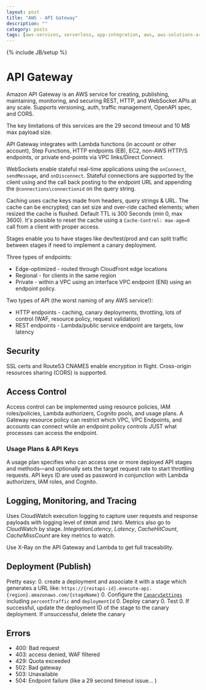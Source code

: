 ```yaml
---
layout: post
title: "AWS - API Gateway"
description: ""
category: posts
tags: [aws-services, serverless, app-integration, aws, aws-solutions-arch-pro]
---
```

{% include JB/setup %}

# API Gateway
Amazon API Gateway is an AWS service for creating, publishing, maintaining, monitoring, and securing REST, HTTP, and WebSocket APIs at any scale. Supports versioning, auth, traffic management, OpenAPI spec, and CORS.

The key limitations of this services are the 29 second timeout and 10 MB max payload size.

API Gateway integrates with Lambda functions (in account or other account), Step Functions, HTTP endpoints (EB), EC2, non-AWS HTTP/S endpoints, or private end-points via VPC links/Direct Connect. 

WebSockets enable stateful real-time applications using the `onConnect`, `sendMessage`, and `onDisconnect`. Stateful connections are supported by the client using and the call back posting to the endpoint URL and appending the `@connections\connectionid` on the query string.

Caching uses cache keys made from headers, query strings &amp; URL. The cache can be encrypted; can set size and over-ride cached elements; when resized the cache is flushed. Default TTL is 300 Seconds (min 0, max 3600). It's possible to reset the cache using a `Cache-Control: max-age=0` call from a client with proper access.

Stages enable you to have stages like dev/test/prod and can split traffic between stages if need to implement a canary deployment.

Three types of endpoints:
- Edge-optimized - routed through CloudFront edge locations
- Regional - for clients in the same region
- Private - within a VPC using an interface VPC endpoint (ENI) using an endpoint policy.

Two types of API (the worst naming of any AWS service!):
- HTTP endpoints - caching, canary deployments, throttling, lots of control (WAF, resource policy, request validation)
- REST endpoints - Lambda/public service endpoint are targets, low latency

## Security
SSL certs and Route53 CNAMES enable encryption in flight. Cross-origin resources sharing (CORS) is supported.

## Access Control
Access control can be implemented using resource policies, IAM roles/policies, Lambda authorizers, Cognito pools, and usage plans. A Gateway resource policy can restrict which VPC, VPC Endpoints, and accounts can connect while an endpoint policy controls JUST what processes can access the endpoint.

### Usage Plans & API Keys
A usage plan specifies who can access one or more deployed API stages and methods—and optionally sets the target request rate to start throttling requests. API keys ID are used as password in conjunction with Lambda authorizers, IAM roles, and Cognito. 

## Logging, Monitoring, and Tracing
Uses CloudWatch execution logging to capture user requests and response payloads with logging level of `ERROR` amd `INFO`. Metrics also go to CloudWatch by stage. _IntegrationLatency_, _Latency_, _CacheHitCount_, _CacheMissCount_ are key metrics to watch. 

Use X-Ray on the API Gateway and Lambda to get full traceability. 

## Deployment (Publish)
Pretty easy: 
0. create a deployment and associate it with a stage which generates a URL like: `https://{restapi-id}.execute-api.{region}.amazonaws.com/{stageName}`
0. Configure the [`CanarySettings`](https://docs.aws.amazon.com/apigateway/latest/api/API_CanarySettings.html) including `percentTraffic` and `deploymentId`
0. Deploy canary
0. Test
0. If successful, update the deployment ID of the stage to the canary deployment. If unsuccessful, delete the canary

## Errors
- 400: Bad request
- 403: access denied, WAF filtered
- 429: Quota exceeded
- 502: Bad gateway
- 503: Unavailable
- 504: Endpoint failure (like a 29 second timeout issue... )


